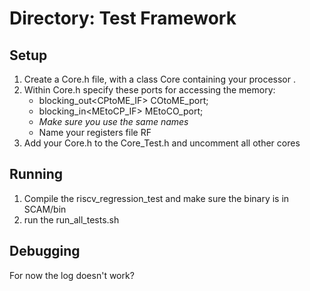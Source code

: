 # Directory: Test Framework

## Setup

1) Create a Core.h file, with a class Core containing your processor . 
2) Within Core.h specify these ports for accessing the memory:
    * blocking_out<CPtoME_IF> COtoME_port;
    * blocking_in<MEtoCP_IF> MEtoCO_port;
    * *Make sure you use the same names*
    * Name your registers file RF
3) Add your Core.h to the Core_Test.h and uncomment all other cores


## Running

1) Compile the riscv_regression_test and make sure the binary is in SCAM/bin
2) run the run_all_tests.sh


## Debugging
 
For now the log doesn't work? 










 

